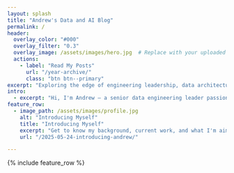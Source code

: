 ```yaml
---
layout: splash
title: "Andrew's Data and AI Blog"
permalink: /
header:
  overlay_color: "#000"
  overlay_filter: "0.3"
  overlay_image: /assets/images/hero.jpg  # Replace with your uploaded image path
  actions:
    - label: "Read My Posts"
      url: "/year-archive/"
      class: "btn btn--primary"
excerpt: "Exploring the edge of engineering leadership, data architecture, and AI-driven productivity."
intro:
  - excerpt: "Hi, I'm Andrew — a senior data engineering leader passionate about operational excellence, scalable systems, and the future of AI. This blog is where I share my insights, experiments, and frameworks for doing great work with great tools."
feature_row:
  - image_path: /assets/images/profile.jpg
    alt: "Introducing Myself"
    title: "Introducing Myself"
    excerpt: "Get to know my background, current work, and what I'm aiming to accomplish with this blog."
    url: "/2025-05-24-introducing-andrew/"

---
```


{% include feature_row %}
